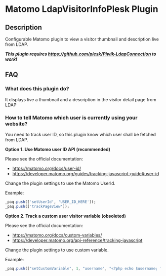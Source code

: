 # Matomo LdapVisitorInfoPlesk Plugin

## Description

Configurable Matomo plugin to view a visitor thumbnail and description live from LDAP.

***This plugin requires https://github.com/plesk/Piwik-LdapConnection to work!***

## FAQ

### What does this plugin do?

It displays live a thumbnail and a description in the visitor detail page from LDAP


### How to tell Matomo which user is currently using your website?

You need to track user ID, so this plugin know which user shall be fetched from LDAP.

__Option 1. Use Matomo user ID API (recommended)__

Please see the official documentation: 
- https://matomo.org/docs/user-id/
- https://developer.matomo.org/guides/tracking-javascript-guide#user-id

Change the plugin settings to use the Matomo UserId.

Example:
```javascript
_paq.push(['setUserId', 'USER_ID_HERE']);
_paq.push(['trackPageView']);
```

__Option 2. Track a custom user visitor variable (obsoleted)__

Please see the official documentation: 
- https://matomo.org/docs/custom-variables/
- https://developer.matomo.org/api-reference/tracking-javascript

Change the plugin settings to use custom variable.

Example:
```javascript
_paq.push(["setCustomVariable", 1, "username", "<?php echo $username; ?>", "visit"]);`
```
